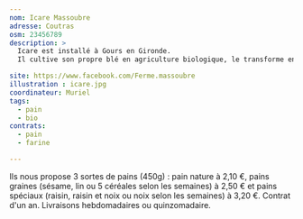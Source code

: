 ```yaml
---
nom: Icare Massoubre
adresse: Coutras
osm: 23456789
description: >
  Icare est installé à Gours en Gironde.
  Il cultive son propre blé en agriculture biologique, le transforme en farine de façon traditionnelle à la meule de pierre et fabrique son pain artisanalement (four à bois et levain biologique).

site: https://www.facebook.com/Ferme.massoubre
illustration : icare.jpg
coordinateur: Muriel
tags:
  - pain
  - bio
contrats: 
  - pain
  - farine

---
```


Ils nous propose 3 sortes de pains (450g) : pain nature à 2,10 €, pains graines (sésame, lin ou 5 céréales selon les semaines) à 2,50 € et pains spéciaux (raisin, raisin et noix ou noix selon les semaines) à 3,20 €.
Contrat d'un an. Livraisons hebdomadaires ou quinzomadaire.
